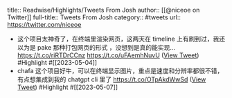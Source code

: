 title:: Readwise/Highlights/Tweets From Josh
author:: [[@niceoe on Twitter]]
full-title:: Tweets From Josh
category:: #tweets
url:: https://twitter.com/niceoe
- 这个项目太神奇了，在终端里渲染网页，这两天在 timeline 上有刷到过，我还以为是 pake 那种打包网页的形式 ，没想到是真的能实现… https://t.co/riRTDrCCnz
  https://t.co/uFAemhNuvU ([View Tweet](https://twitter.com/niceoe/status/1620017450199941123)) #Highlight #[[2023-05-04]]
- chafa 这个项目好牛，可以在终端显示图片，重点是速度和分辨率都很不错，有点想集成到我的 chatgpt cli 里了
  https://t.co/OTpAkdWwSd ([View Tweet](https://twitter.com/niceoe/status/1654508142976286726)) #Highlight #[[2023-05-07]]